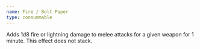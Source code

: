 ```yaml
---
name: Fire / Bolt Paper
type: consummable
---
```

Adds 1d8 fire or lightning damage to melee attacks for a given weapon for 1 minute. This effect does not stack. 